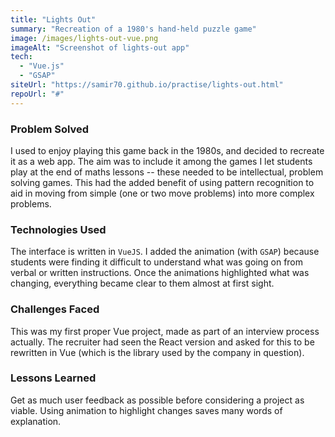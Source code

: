 ```yaml
---
title: "Lights Out"
summary: "Recreation of a 1980's hand-held puzzle game"
image: /images/lights-out-vue.png
imageAlt: "Screenshot of lights-out app"
tech:
  - "Vue.js"
  - "GSAP"
siteUrl: "https://samir70.github.io/practise/lights-out.html"
repoUrl: "#"
---
```


### Problem Solved

I used to enjoy playing this game back in the 1980s, and decided to recreate it as a web app. The aim was to include it among the games I let students play at the end of maths lessons -- these needed to be intellectual, problem solving games. This had the added benefit of using pattern recognition to aid in moving from simple (one or two move problems) into more complex problems.

### Technologies Used

The interface is written in `VueJS`. I added the animation (with `GSAP`) because students were finding it difficult to understand what was going on from verbal or written instructions. Once the animations highlighted what was changing, everything became clear to them almost at first sight.

### Challenges Faced

This was my first proper Vue project, made as part of an interview process actually. The recruiter had seen the React version and asked for this to be rewritten in Vue (which is the library used by the company in question). 

### Lessons Learned

Get as much user feedback as possible before considering a project as viable. Using animation to highlight changes saves many words of explanation.